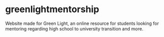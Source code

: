 # greenlightmentorship
Website made for Green Light, an online resource for students looking for mentoring regarding high school to university transition and more.
